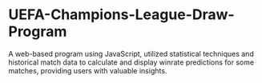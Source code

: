 # UEFA-Champions-League-Draw-Program

A web-based program using JavaScript, 
utilized statistical techniques and historical match data to 
calculate and display winrate predictions for some matches, 
providing users with valuable insights.
